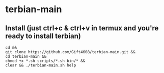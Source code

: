 # terbian-main
## Install (just ctrl+c & ctrl+v in termux and you're ready to install terbian)

```
cd && 
git clone https://github.com/Gift4608/terbian-main.git && 
cd terbian-main && 
chmod +x *.sh scripts/*.sh bin/* && 
clear && ./terbian-main.sh help
```
